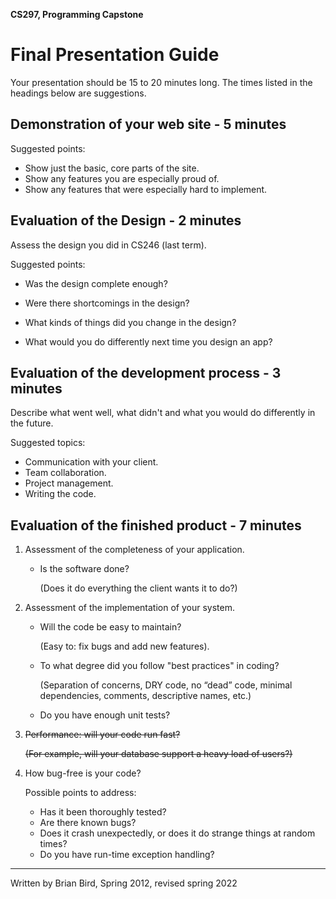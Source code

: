 **CS297, Programming Capstone**

# Final Presentation Guide

Your presentation should be 15 to 20 minutes long. The times listed in the headings below are suggestions.

## Demonstration of your web site - 5 minutes

Suggested points:

- Show just the basic, core parts of the site.
- Show any features you are especially proud of.
- Show any features that were especially hard to implement.

## Evaluation of the Design - 2 minutes

Assess the design you did in CS246 (last term).

Suggested points:

- Was the design complete enough?

- Were there shortcomings in the design?

- What kinds of things did you change in the design?

- What would you do differently next time you design an app?

## Evaluation of the development process - 3 minutes

Describe what went well, what didn't and what you would do differently in the future. 

Suggested topics:

- Communication with your client.
- Team collaboration.
- Project management.
- Writing the code.

## Evaluation of the finished product - 7 minutes

1. Assessment of the completeness of your application. 

   - Is the software done?

     (Does it do everything the client wants it to do?)

2. Assessment of the implementation of your system.

   - Will the code be easy to maintain?

     (Easy to: fix bugs and add new features).

   - To what degree did you follow "best practices" in coding? 

     (Separation of concerns, DRY code, no “dead” code, minimal dependencies, comments, descriptive names, etc.)

   - Do you have enough unit tests?

3. ~~Performance: will your code run fast?~~

   ~~(For example, will your database support a heavy load of users?)~~

4. How bug-free is your code?

   Possible points to address:

   - Has it been thoroughly tested?
   - Are there known bugs?
   - Does it crash unexpectedly, or does it do strange things at random times?
   - Do you have run-time exception handling?



---

Written by Brian Bird, Spring 2012, revised spring <time>2022</time>